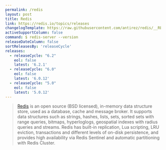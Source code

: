 ```yaml
---
permalink: /redis
layout: post
title: Redis
link: https://redis.io/topics/releases
changelogTemplate: https://raw.githubusercontent.com/antirez/redis/__RELEASE_CYCLE__/00-RELEASENOTES
activeSupportColumn: false
command: $ redis-server --version
releaseDateColumn: false
sortReleasesBy: 'releaseCycle'
releases:
  - releaseCycle: "6.2"
    eol: false
    latest: '6.2.1'
  - releaseCycle: "6.0"
    eol: false
    latest: '6.0.12'
  - releaseCycle: "5.0"
    eol: false
    latest: '5.0.12'
---
```


> [Redis](https://redis.io/) is an open source (BSD licensed), in-memory data structure store, used as a database, cache and message broker. It supports data structures such as strings, hashes, lists, sets, sorted sets with range queries, bitmaps, hyperloglogs, geospatial indexes with radius queries and streams. Redis has built-in replication, Lua scripting, LRU eviction, transactions and different levels of on-disk persistence, and provides high availability via Redis Sentinel and automatic partitioning with Redis Cluster. 



